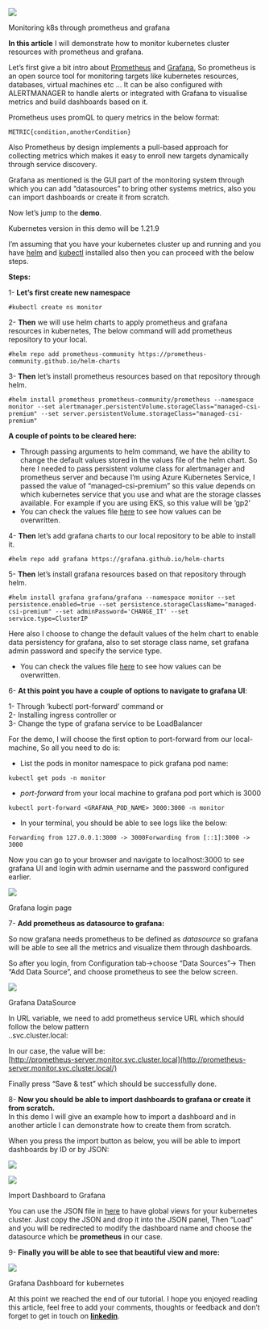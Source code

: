 ![](https://miro.medium.com/max/700/1*kzVoQlMX5O55ni8195E7wA.png)

Monitoring k8s through prometheus and grafana

**In this article** I will demonstrate how to monitor kubernetes cluster resources with prometheus and grafana.

Let’s first give a bit intro about [Prometheus](https://prometheus.io/docs/introduction/overview/) and [Grafana](https://github.com/grafana/grafana), So prometheus is an open source tool for monitoring targets like kubernetes resources, databases, virtual machines etc … It can be also configured with ALERTMANAGER to handle alerts or integrated with Grafana to visualise metrics and build dashboards based on it.

Prometheus uses promQL to query metrics in the below format:

```
METRIC{condition,anotherCondition}
```

Also Prometheus by design implements a pull-based approach for collecting metrics which makes it easy to enroll new targets dynamically through service discovery.

Grafana as mentioned is the GUI part of the monitoring system through which you can add “datasources” to bring other systems metrics, also you can import dashboards or create it from scratch.

Now let’s jump to the **demo**.

Kubernetes version in this demo will be 1.21.9

I’m assuming that you have your kubernetes cluster up and running and you have [helm](https://helm.sh/docs/intro/install/) and [kubectl](https://kubernetes.io/docs/tasks/tools/) installed also then you can proceed with the below steps.

**Steps:**

1- **Let’s first create new namespace**

```
#kubectl create ns monitor
```

2- **Then** we will use helm charts to apply prometheus and grafana resources in kubernetes, The below command will add prometheus repository to your local.

```
#helm repo add prometheus-community https://prometheus-community.github.io/helm-charts
```

3- **Then** let’s install prometheus resources based on that repository through helm.

```
#helm install prometheus prometheus-community/prometheus --namespace monitor --set alertmanager.persistentVolume.storageClass="managed-csi-premium" --set server.persistentVolume.storageClass="managed-csi-premium"
```

**A couple of points to be cleared here:**

-   Through passing arguments to helm command, we have the ability to change the default values stored in the values file of the helm chart. So here I needed to pass persistent volume class for alertmanager and prometheus server and because I’m using Azure Kubernetes Service, I passed the value of “managed-csi-premium” so this value depends on which kubernetes service that you use and what are the storage classes available. For example if you are using EKS, so this value will be ‘gp2’
-   You can check the values file [here](https://github.com/prometheus-community/helm-charts/tree/main/charts/prometheus) to see how values can be overwritten.

4- **Then** let’s add grafana charts to our local repository to be able to install it.

```
#helm repo add grafana https://grafana.github.io/helm-charts
```

5- **Then** let’s install grafana resources based on that repository through helm.

```
#helm install grafana grafana/grafana --namespace monitor --set persistence.enabled=true --set persistence.storageClassName="managed-csi-premium" --set adminPassword='CHANGE_IT' --set service.type=ClusterIP
```

Here also I choose to change the default values of the helm chart to enable data persistency for grafana, also to set storage class name, set grafana admin password and specify the service type.

-   You can check the values file [here](https://github.com/grafana/helm-charts/tree/main/charts/grafana) to see how values can be overwritten.

6- **At this point you have a couple of options to navigate to grafana UI**:

1- Through ‘kubectl port-forward’ command or  
2- Installing ingress controller or  
3- Change the type of grafana service to be LoadBalancer

For the demo, I will choose the first option to port-forward from our local-machine, So all you need to do is:

-   List the pods in monitor namespace to pick grafana pod name:

```
kubectl get pods -n monitor
```

-   _port-forward_ from your local machine to grafana pod port which is 3000

```
kubectl port-forward <GRAFANA_POD_NAME> 3000:3000 -n monitor
```

-   In your terminal, you should be able to see logs like the below:

```
Forwarding from 127.0.0.1:3000 -> 3000Forwarding from [::1]:3000 -> 3000
```

Now you can go to your browser and navigate to localhost:3000 to see grafana UI and login with admin username and the password configured earlier.

![](https://miro.medium.com/max/544/1*HU9yk-GGG5MmzGGvC9JyXw.png)

Grafana login page

7- **Add prometheus as datasource to grafana:**

So now grafana needs prometheus to be defined as _datasource_ so grafana will be able to see all the metrics and visualize them through dashboards.

So after you login, from Configuration tab->choose “Data Sources”-> Then “Add Data Source”, and choose prometheus to see the below screen.

![](https://miro.medium.com/max/700/1*yv8HF3ZArq1t5-0D9sIJJw.png)

Grafana DataSource

In URL variable, we need to add prometheus service URL which should follow the below pattern  
<service-name>.<namespace>.svc.cluster.local:<service-port>

In our case, the value will be:  
[http://prometheus-server.monitor.svc.cluster.local](http://prometheus-server.monitor.svc.cluster.local/)

Finally press “Save & test” which should be successfully done.

8- **Now you should be able to import dashboards to grafana or create it from scratch.**  
In this demo I will give an example how to import a dashboard and in another article I can demonstrate how to create them from scratch.

When you press the import button as below, you will be able to import dashboards by ID or by JSON:

![](https://miro.medium.com/max/378/1*fEYBqa6pJjqCvCulpNcBTw.png)

![](https://miro.medium.com/max/1336/1*9hOVk8mMgw3O8HafQBc8ug.png)

Import Dashboard to Grafana

You can use the JSON file in [here](https://github.com/dotdc/grafana-dashboards-kubernetes/blob/master/dashboards/k8s-views-global.json) to have global views for your kubernetes cluster. Just copy the JSON and drop it into the JSON panel, Then “Load” and you will be redirected to modify the dashboard name and choose the datasource which be **prometheus** in our case.

9- **Finally you will be able to see that beautiful view and more:**

![](https://miro.medium.com/max/700/1*MriiPdxUWMJrx-7ja7RMLw.png)

Grafana Dashboard for kubernetes

At this point we reached the end of our tutorial. I hope you enjoyed reading this article, feel free to add your comments, thoughts or feedback and don’t forget to get in touch on [**linkedin**](https://www.linkedin.com/in/muhammad-badawy-linked1n/).
